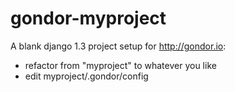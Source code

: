 gondor-myproject
================

A blank django 1.3 project setup for <http://gondor.io>:

- refactor from "myproject" to whatever you like
- edit myproject/.gondor/config